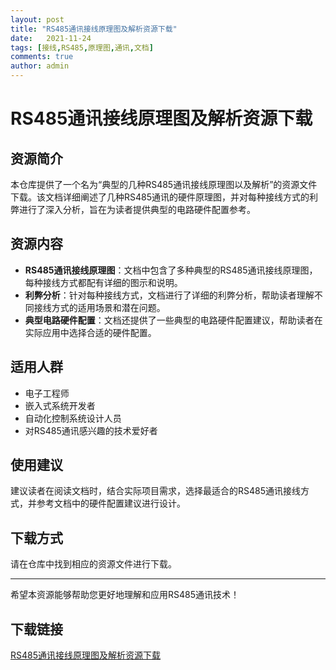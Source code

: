 ```yaml
---
layout: post
title: "RS485通讯接线原理图及解析资源下载"
date:   2021-11-24
tags: [接线,RS485,原理图,通讯,文档]
comments: true
author: admin
---
```

# RS485通讯接线原理图及解析资源下载

## 资源简介

本仓库提供了一个名为“典型的几种RS485通讯接线原理图以及解析”的资源文件下载。该文档详细阐述了几种RS485通讯的硬件原理图，并对每种接线方式的利弊进行了深入分析，旨在为读者提供典型的电路硬件配置参考。

## 资源内容

- **RS485通讯接线原理图**：文档中包含了多种典型的RS485通讯接线原理图，每种接线方式都配有详细的图示和说明。
- **利弊分析**：针对每种接线方式，文档进行了详细的利弊分析，帮助读者理解不同接线方式的适用场景和潜在问题。
- **典型电路硬件配置**：文档还提供了一些典型的电路硬件配置建议，帮助读者在实际应用中选择合适的硬件配置。

## 适用人群

- 电子工程师
- 嵌入式系统开发者
- 自动化控制系统设计人员
- 对RS485通讯感兴趣的技术爱好者

## 使用建议

建议读者在阅读文档时，结合实际项目需求，选择最适合的RS485通讯接线方式，并参考文档中的硬件配置建议进行设计。

## 下载方式

请在仓库中找到相应的资源文件进行下载。

---

希望本资源能够帮助您更好地理解和应用RS485通讯技术！

## 下载链接

[RS485通讯接线原理图及解析资源下载](https://pan.quark.cn/s/bf2a4e93cc08)
